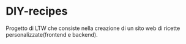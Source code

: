 # DIY-recipes
Progetto di LTW che consiste nella creazione di un sito web di ricette personalizzate(frontend e backend).

